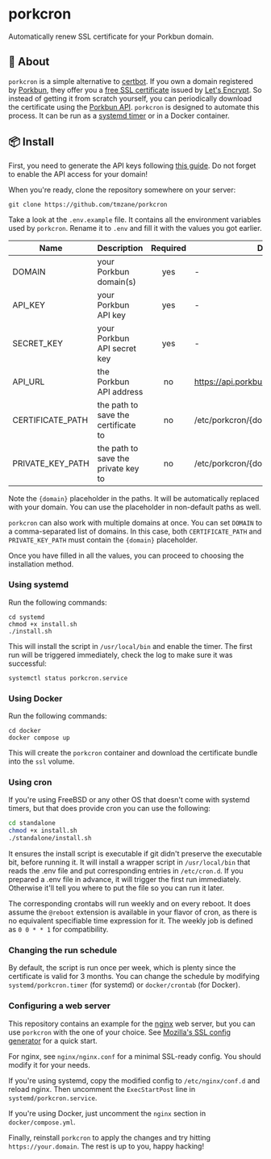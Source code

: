# porkcron

Automatically renew SSL certificate for your Porkbun domain.

## 📌 About

`porkcron` is a simple alternative to [certbot][1].
If you own a domain registered by [Porkbun][2], they offer you a [free SSL certificate][3] issued by [Let's Encrypt][4].
So instead of getting it from scratch yourself, you can periodically download the certificate using the [Porkbun API][5].
`porkcron` is designed to automate this process.
It can be run as a [systemd timer][6] or in a Docker container.

## 📦 Install

First, you need to generate the API keys following [this guide][7].
Do not forget to enable the API access for your domain!

When you're ready, clone the repository somewhere on your server:

```shell
git clone https://github.com/tmzane/porkcron
```

Take a look at the `.env.example` file.
It contains all the environment variables used by `porkcron`.
Rename it to `.env` and fill it with the values you got earlier.

| Name             | Description                         | Required | Default                                |
|------------------|-------------------------------------|:--------:|----------------------------------------|
| DOMAIN           | your Porkbun domain(s)              | yes      | -                                      |
| API_KEY          | your Porkbun API key                | yes      | -                                      |
| SECRET_KEY       | your Porkbun API secret key         | yes      | -                                      |
| API_URL          | the Porkbun API address             | no       | https://api.porkbun.com/api/json/v3    |
| CERTIFICATE_PATH | the path to save the certificate to | no       | /etc/porkcron/{domain}/certificate.pem |
| PRIVATE_KEY_PATH | the path to save the private key to | no       | /etc/porkcron/{domain}/private_key.pem |

Note the `{domain}` placeholder in the paths.
It will be automatically replaced with your domain.
You can use the placeholder in non-default paths as well.

`porkcron` can also work with multiple domains at once.
You can set `DOMAIN` to a comma-separated list of domains.
In this case, both `CERTIFICATE_PATH` and `PRIVATE_KEY_PATH` must contain the `{domain}` placeholder.

Once you have filled in all the values, you can proceed to choosing the installation method.

### Using systemd

Run the following commands:

```shell
cd systemd
chmod +x install.sh
./install.sh
```

This will install the script in `/usr/local/bin` and enable the timer.
The first run will be triggered immediately, check the log to make sure it was successful:

```shell
systemctl status porkcron.service
```

### Using Docker

Run the following commands:

```shell
cd docker
docker compose up
```

This will create the `porkcron` container and download the certificate bundle into the `ssl` volume.

### Using cron

If you're using FreeBSD or any other OS that doesn't come with systemd timers, but that does provide cron you can use the following:

```sh
cd standalone
chmod +x install.sh
./standalone/install.sh
```

It ensures the install script is executable if git didn't preserve the executable bit, before running it. It will install a wrapper
script in `/usr/local/bin` that reads the .env file and put corresponding entries in `/etc/cron.d`. If you prepared a .env file in
advance, it will trigger the first run immediately. Otherwise it'll tell you where to put the file so you can run it later.

The corresponding crontabs will run weekly and on every reboot. It does assume the `@reboot` extension is available in your flavor
of cron, as there is no equivalent specifiable time expression for it. The weekly job is defined as `0 0 * * 1` for compatibility.

### Changing the run schedule

By default, the script is run once per week,
which is plenty since the certificate is valid for 3 months.
You can change the schedule by modifying `systemd/porkcron.timer` (for systemd) or `docker/crontab` (for Docker).

### Configuring a web server

This repository contains an example for the [nginx][8] web server,
but you can use `porkcron` with the one of your choice.
See [Mozilla's SSL config generator][9] for a quick start.

For nginx, see `nginx/nginx.conf` for a minimal SSL-ready config.
You should modify it for your needs.

If you're using systemd, copy the modified config to `/etc/nginx/conf.d` and reload nginx.
Then uncomment the `ExecStartPost` line in `systemd/porkcron.service`.

If you're using Docker, just uncomment the `nginx` section in `docker/compose.yml`.

Finally, reinstall `porkcron` to apply the changes and try hitting `https://your.domain`.
The rest is up to you, happy hacking!

[1]: https://certbot.eff.org
[2]: https://porkbun.com
[3]: https://kb.porkbun.com/article/71-how-your-free-ssl-certificate-works
[4]: https://letsencrypt.org
[5]: https://porkbun.com/api/json/v3/documentation
[6]: https://wiki.archlinux.org/title/systemd/Timers
[7]: https://kb.porkbun.com/article/190-getting-started-with-the-porkbun-dns-api
[8]: https://nginx.org
[9]: https://ssl-config.mozilla.org
